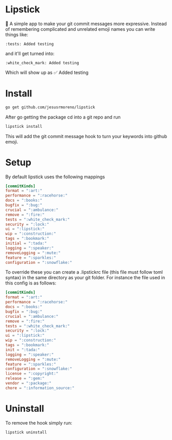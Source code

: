 # Lipstick
:lipstick: A simple app to make your git commit messages more expressive.
Instead of remembering complicated and unrelated emoji names you can write
things like:
```
:tests: Added testing
```
and it'll get turned into:
```
:white_check_mark: Added testing
```
Which will show up as
:white_check_mark: Added testing


# Install
```bash
go get github.com/jesusrmoreno/lipstick
```

After go getting the package cd into a git repo and run
```bash
lipstick install
```
This will add the git commit message hook to turn your keywords into github
emoji.

# Setup
By default lipstick uses the following mappings
```toml
[commitKinds]
format = ":art:"
performance = ":racehorse:"
docs = ":books:"
bugfix = ":bug:"
crucial = ":ambulance:"
remove = ":fire:"
tests = ":white_check_mark:"
security = ":lock:"
ui = ":lipstick:"
wip = ":construction:"
tags = ":bookmark:"
initial = ":tada:"
logging = ":speaker:"
removeLogging = ":mute:"
feature = ":sparkles:"
configuration = ":snowflake:"
```

To override these you can create a .lipstickrc file (this file must follow toml
  syntax) in the same directory as your git folder. For instance the file used
  in this config is as follows:
```toml
[commitKinds]
format = ":art:"
performance = ":racehorse:"
docs = ":books:"
bugfix = ":bug:"
crucial = ":ambulance:"
remove = ":fire:"
tests = ":white_check_mark:"
security = ":lock:"
ui = ":lipstick:"
wip = ":construction:"
tags = ":bookmark:"
init = ":tada:"
logging = ":speaker:"
removeLogging = ":mute:"
feature = ":sparkles:"
configuration = ":snowflake:"
license = ":copyright:"
release = ":gem:"
vendor = ":package:"
chore = ":information_source:"
```


# Uninstall
To remove the hook simply run:
```bash
lipstick uninstall
```
